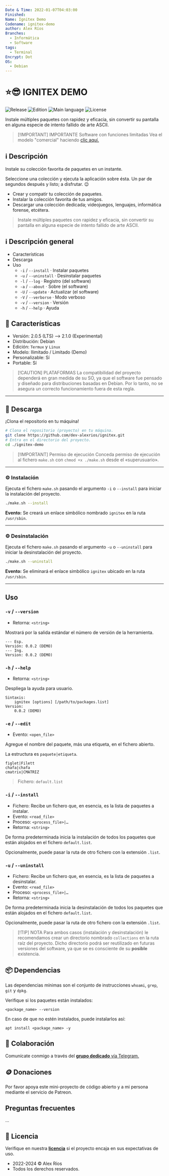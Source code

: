 ```yaml
---
Date & Time: 2022-01-07T04:03:00
Finished: 
Name: Ignitex Demo
Codename: ignitex-demo
author: Alex Ríos
Branches:
  - Informática
  - Software
tags:
  - Terminal
Encrypt: Dot
OS:
  - Debian
---
```

# ⭐😎 IGNITEX DEMO

![Release](https://img.shields.io/badge/release-v0.1.3-blue?logo=github) ![Edition](https://img.shields.io/badge/edition-Demo-green) ![Main language](https://img.shields.io/badge/language-Shell-red?logo=shell) ![License](https://img.shields.io/badge/license-Undefined-purple)

Instale múltiples paquetes con rapidez y eficacia, sin convertir su pantalla en alguna especie de intento fallido de arte ASCII.

> [!IMPORTANT] IMPORTANTE
> Software con funciones limitadas
> Vea el modelo "comercial" haciendo [clic aquí.](https://github.com/dev-alexrios/ignitex)

## ℹ️ Descripción

Instale su colección favorita de paquetes en un instante.

Seleccione una colección y ejecuta la aplicación sobre ésta. Un par de segundos después y listo; a disfrutar. 😉

* Crear y compatir tu colección de paquetes.
* Instalar la colección favorita de tus amigos.
* Descargar una colección dedicada; videojuegos, lenguajes, informática forense, etcétera.

>Instale múltiples paquetes con rapidez y eficacia, sin convertir su pantalla en alguna especie de intento fallido de arte ASCII.

## ℹ️ Descripción general 

- Características
- Descarga
- Uso
	- `-i` / `--install` · Instalar paquetes
	- `-u` / `--uninstall` · Desinstalar paquetes
	- `-l` / `--log` · Registro (del software)
	- `-a` / `--about` · Sobre (el software)
	- `-U` / `--update` · Actualizar (el software)
	- `-V` / `--verborse` · Modo verboso
	- `-v` / `--version` · Versión
	- `-h` / `--help` · Ayuda

## 🔎️ Características

* Versión: 2.0.5 (LTS) --> 2.1.0 (Experimental) 
* Distribución: Debian
* Edición: `Termux` y `Linux`
* Modelo: Ilimitado / Limitado (Demo)
* Personalizable: Sí
* Portable: Sí

> [!CAUTION] PLATAFORMAS
> La compatibilidad del proyecto dependerá en gran medida de su SO, ya que el software fue pensado y diseñado para distribuciones basadas en Debian. Por lo tanto, no se asegura un correcto funcionamiento fuera de esta regla.

---

## 🔽 Descarga

¡Clona el repositorio en tu máquina!

```bash
# Clona el repositorio (proyecto) en tu máquina.
git clone https://github.com/dev-alexrios/ignitex.git
# Entra en el directorio del proyecto.
cd ./ignitex-demo
```

> [!IMPORTANT] Permiso de ejecución
> Conceda permiso de ejecución al fichero `make.sh` con `chmod +x ./make.sh` desde el «superusuario».

---

### ⚙️ Instalación

Ejecuta el fichero `make.sh` pasando el argumento `-i` o `--install` para iniciar la instalación del proyecto.

```bash
./make.sh --install
```

**Evento:** Se creará un enlace simbólico nombrado `ignitex` en la ruta `/usr/sbin`.

---

### ⚙️ Desinstalación

Ejecuta el fichero `make.sh` pasando el argumento `-u` o `--uninstall` para iniciar la desinstalación del proyecto.

```bash
./make.sh --uninstall
```

**Evento:** Se eliminará el enlace simbólico `ignitex` ubicado en la ruta `/usr/sbin`.

---

## Uso

### `-v` / `--version`

- Retorna: `<string>`

Mostrará por la salida estándar el número de versión de la herramienta.

```
--- Esp.
Versión: 0.0.2 (DEMO)
--- Ing.
Version: 0.0.2 (DEMO)
```

### `-h` / `--help`

- Retorna: `<string>`

Despliega la ayuda para usuario.

```
Sintaxis:
	ignitex [options] [/path/to/packages.list]
Version:
	0.0.2 (DEMO)
```

### `-e` / `--edit`

- Evento: `<open_file>`

Agregue el nombre del paquete, más una etiqueta, en el fichero abierto.

La estructura es `paquete|etiqueta`.

```
figlet|Filett
chafa|chafa
cmatrix|CMATRIZ
```

> Fichero: `default.list`

### `-i` / `--install`

- Fichero: Recibe un fichero que, en esencia, es la lista de paquetes a instalar.
- Evento: `<read_file>`
- Proceso: `<process_file>|…`
- Retorna: `<string>`

De forma predeterminada inicia la instalación de todos los paquetes que están alojados en el fichero `default.list`.

Opcionalmente, puede pasar la ruta de otro fichero con la extensión `.list`.

### `-u` / `--uninstall`

- Fichero: Recibe un fichero que, en esencia, es la lista de paquetes a desinstalar.
- Evento: `<read_file>`
- Proceso: `<process_file>|…`
- Retorna: `<string>`

De forma predeterminada inicia la desinstalación de todos los paquetes que están alojados en el fichero `default.list`.

Opcionalmente, puede pasar la ruta de otro fichero con la extensión `.list`.

> [!TIP] NOTA
> Para ambos casos (instalación y desinstalación) le recomendamos crear un directorio nombrado `collections` en la ruta raíz del proyecto. Dicho directorio podrá ser reutilizado en futuras versiones del software, ya que se es consciente de su **posible** existencia.

## 📦 Dependencias

Las dependencias mínimas son el conjunto de instrucciones `whoami`, `grep`, `git` y `dpkg`.

Verifique si los paquetes están instalados:

`<package_name> --version`

En caso de que no estén instalados, puede instalarlos así:

`apt install <package_name> -y`

## 🙌 Colaboración

Comunícate conmigo a través del [**grupo dedicado** vía Telegram.](https://t.me/+EFIuJpLWkvphNTEx)

## 🪙️ Donaciones

Por favor apoya este mini-proyecto de código abierto y a mi persona mediante el servicio de Patreon.

## Preguntas frecuentes

…

## 📜 Licencia

Verifique en nuestra [**licencia**](LICENSE.md) si el proyecto encaja en sus expectativas de uso.

* 2022-2024 © Alex Ríos
* Todos los derechos reservados.
